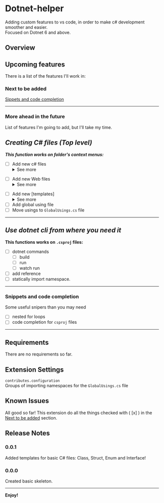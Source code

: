 # Dotnet-helper

Adding custom features to vs code, in order to make c# development smoother and easier.  
Focused on Dotnet 6 and above.

## Overview

 <!-- insert images of this extension using all it's functions -->

## Upcoming features

There is a list of the features I'll work in:

### Next to be added

[Sippets and code completion](#snippets-and-code-completion)

---

### More ahead in the future

List of features I'm going to add, but I'll take my time.

## *Creating C# files (Top level)*

***This function works on folder's context menus:***

- [ ] Add new c# files <details closed> <summary>See more</summary>
  - [x] class
  - [x] struct
  - [x] enum
  - [x] interface
  - [ ] XML
  - [ ] JSON

</details>

- [ ] Add new Web files <details closed> <summary>See more</summary>
  - [ ] controller
  - [ ] apiController
  - [ ] Angular Controller
  - [ ] Angular Directive
  - [ ] Angular Module

</details>  

- [ ] Add new [templates] <details closed> <summary>See more</summary>
  - [ ] console
  - [ ] angular
  - [ ] classLib
  </details>  
- [ ] Add global using file
- [ ] Move usings to `GlobalUsings.cs` file

---

## ***Use dotnet cli from where you need it***

**This functions works on `.csproj` files:**

- [ ] dotnet commands
  - [ ] build
  - [ ] run
  - [ ] watch run
- [ ] add reference
- [ ] statically import namespace.

---

### **Snippets and code completion**

Some useful snipers than you may need

- [ ] nested for loops
- [ ] code completion for `csproj` files

---

## Requirements

There are no requirements so far.

## Extension Settings

`contributes.configuration`  
Groups of importing namespaces for the `GlobalUsings.cs` file

## Known Issues

 All good so far! This extension do all the things checked with ( [x] ) in the [Next to be added](#next-to-be-added) section.

## Release Notes

### 0.0.1

Added templates for basic C# files: Class, Struct, Enum and Interface!

### 0.0.0

Created basic skeleton.

---

**Enjoy!**
